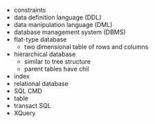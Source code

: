 - constraints
- data definition language (DDL)
- data manipulation language (DML)
- database management system (DBMS)
- flat-type database
	- two dimensional table of rows and columns
- hierarchical database
	- similar to tree structure
	- parent tables have chil
- index
- relational database
- SQL CMD
- table
- transact SQL
- XQuery